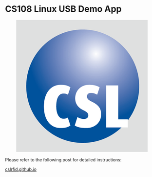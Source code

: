 # CS108 Linux USB Demo App 

<p align="center">
<img src="./images/csl-logo.png"/>
</p>

Please refer to the following post for detailed instructions:

[cslrfid.github.io](https://cslrfid.github.io/2020-03-26-cs108-usb-linux/)
